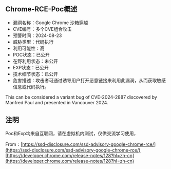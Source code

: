 ## Chrome-RCE-Poc概述

- 漏洞名称：Google Chrome 沙箱穿越
- CVE编号：多个CVE组合攻击
- 预警时间：2024-08-23
- 威胁类型：代码执行
- 利用可能性：高
- POC状态：已公开
- 在野利用状态：未公开
- EXP状态：已公开
- 技术细节状态：已公开
- 危害描述：攻击者可通过诱导用户打开恶意链接来利用此漏洞，从而获取敏感信息或代码执行。

This can be considered a variant bug of CVE-2024-2887 discovered by Manfred Paul and presented in Vancouver 2024.

## 注明

Poc和Exp均来自互联网，请在虚拟机内测试，仅供交流学习使用，

From：[https://ssd-disclosure.com/ssd-advisory-google-chrome-rce/](https://ssd-disclosure.com/ssd-advisory-google-chrome-rce/)
[https://developer.chrome.com/release-notes/128?hl=zh-cn](https://developer.chrome.com/release-notes/128?hl=zh-cn)
